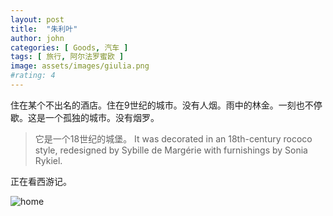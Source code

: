```yaml
---
layout: post
title:  "朱利叶"
author: john
categories: [ Goods, 汽车 ]
tags: [ 旅行, 阿尔法罗蜜欧 ]
image: assets/images/giulia.png
#rating: 4
---
```


住在某个不出名的酒店。住在9世纪的城市。没有人烟。雨中的林金。一刻也不停歇。这是一个孤独的城市。没有烟罗。

> 它是一个18世纪的城堡。
> It was decorated in an 18th-century rococo style, redesigned by Sybille de Margérie with furnishings by Sonia Rykiel.

正在看西游记。


![home](https://ilovecar.github.io/car-review/logo.jpeg)
